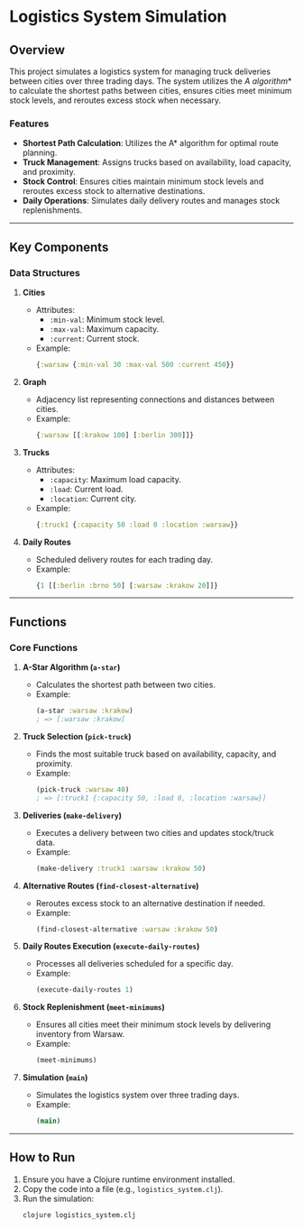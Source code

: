 # Logistics System Simulation

## Overview

This project simulates a logistics system for managing truck deliveries between cities over three trading days. The system utilizes the **A* algorithm** to calculate the shortest paths between cities, ensures cities meet minimum stock levels, and reroutes excess stock when necessary.

### Features
- **Shortest Path Calculation**: Utilizes the A* algorithm for optimal route planning.
- **Truck Management**: Assigns trucks based on availability, load capacity, and proximity.
- **Stock Control**: Ensures cities maintain minimum stock levels and reroutes excess stock to alternative destinations.
- **Daily Operations**: Simulates daily delivery routes and manages stock replenishments.

---

## Key Components

### Data Structures

1. **Cities**
   - Attributes:
     - `:min-val`: Minimum stock level.
     - `:max-val`: Maximum capacity.
     - `:current`: Current stock.
   - Example:
     ```clojure
     {:warsaw {:min-val 30 :max-val 500 :current 450}}
     ```

2. **Graph**
   - Adjacency list representing connections and distances between cities.
   - Example:
     ```clojure
     {:warsaw [[:krakow 100] [:berlin 300]]}
     ```

3. **Trucks**
   - Attributes:
     - `:capacity`: Maximum load capacity.
     - `:load`: Current load.
     - `:location`: Current city.
   - Example:
     ```clojure
     {:truck1 {:capacity 50 :load 0 :location :warsaw}}
     ```

4. **Daily Routes**
   - Scheduled delivery routes for each trading day.
   - Example:
     ```clojure
     {1 [[:berlin :brno 50] [:warsaw :krakow 20]]}
     ```

---

## Functions

### Core Functions

1. **A-Star Algorithm (`a-star`)**
   - Calculates the shortest path between two cities.
   - Example:
     ```clojure
     (a-star :warsaw :krakow)
     ; => [:warsaw :krakow]
     ```

2. **Truck Selection (`pick-truck`)**
   - Finds the most suitable truck based on availability, capacity, and proximity.
   - Example:
     ```clojure
     (pick-truck :warsaw 40)
     ; => [:truck1 {:capacity 50, :load 0, :location :warsaw}]
     ```

3. **Deliveries (`make-delivery`)**
   - Executes a delivery between two cities and updates stock/truck data.
   - Example:
     ```clojure
     (make-delivery :truck1 :warsaw :krakow 50)
     ```

4. **Alternative Routes (`find-closest-alternative`)**
   - Reroutes excess stock to an alternative destination if needed.
   - Example:
     ```clojure
     (find-closest-alternative :warsaw :krakow 50)
     ```

5. **Daily Routes Execution (`execute-daily-routes`)**
   - Processes all deliveries scheduled for a specific day.
   - Example:
     ```clojure
     (execute-daily-routes 1)
     ```

6. **Stock Replenishment (`meet-minimums`)**
   - Ensures all cities meet their minimum stock levels by delivering inventory from Warsaw.
   - Example:
     ```clojure
     (meet-minimums)
     ```

7. **Simulation (`main`)**
   - Simulates the logistics system over three trading days.
   - Example:
     ```clojure
     (main)
     ```

---

## How to Run

1. Ensure you have a Clojure runtime environment installed.
2. Copy the code into a file (e.g., `logistics_system.clj`).
3. Run the simulation:
   ```bash
   clojure logistics_system.clj
